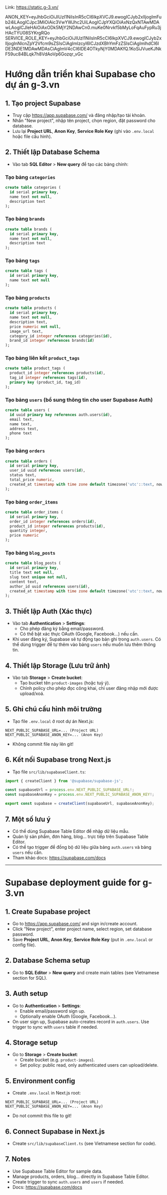 Link: https://static.g-3.vn/

ANON_KEY=eyJhbGciOiJIUzI1NiIsInR5cCI6IkpXVCJ9.ewogICJyb2xlIjogImFub24iLAogICJpc3MiOiAic3VwYWJhc2UiLAogICJpYXQiOiAxNzQxNTAwMDAwLAogICJleHAiOiAxODk5MjY2NDAwCn0.muKe0Nrvkf5bMyLoFqAuFypRu3jHAcTYU08SYKrgRQo
SERVICE_ROLE_KEY=eyJhbGciOiJIUzI1NiIsInR5cCI6IkpXVCJ9.ewogICJyb2xlIjogInNlcnZpY2Vfcm9sZSIsCiAgImlzcyI6ICJzdXBhYmFzZSIsCiAgImlhdCI6IDE3NDE1MDAwMDAsCiAgImV4cCI6IDE4OTkyNjY0MDAKfQ.1KoSiJVueKJNkF59uc84BLqk7h8VdAoVp6Gozqr_vGc

# Hướng dẫn triển khai Supabase cho dự án g-3.vn

## 1. Tạo project Supabase
- Truy cập https://app.supabase.com/ và đăng nhập/tạo tài khoản.
- Nhấn "New project", nhập tên project, chọn region, đặt password cho database.
- Lưu lại **Project URL**, **Anon Key**, **Service Role Key** (ghi vào `.env.local` hoặc file cấu hình).

## 2. Thiết lập Database Schema
- Vào tab **SQL Editor** > **New query** để tạo các bảng chính:

### Tạo bảng `categories`
```sql
create table categories (
  id serial primary key,
  name text not null,
  description text
);
```

### Tạo bảng `brands`
```sql
create table brands (
  id serial primary key,
  name text not null,
  description text
);
```

### Tạo bảng `tags`
```sql
create table tags (
  id serial primary key,
  name text not null
);
```

### Tạo bảng `products`
```sql
create table products (
  id serial primary key,
  name text not null,
  description text,
  price numeric not null,
  image_url text,
  category_id integer references categories(id),
  brand_id integer references brands(id)
);
```

### Tạo bảng liên kết `product_tags`
```sql
create table product_tags (
  product_id integer references products(id),
  tag_id integer references tags(id),
  primary key (product_id, tag_id)
);
```

### Tạo bảng `users` (bổ sung thông tin cho user Supabase Auth)
```sql
create table users (
  id uuid primary key references auth.users(id),
  email text,
  name text,
  address text,
  phone text
);
```

### Tạo bảng `orders`
```sql
create table orders (
  id serial primary key,
  user_id uuid references users(id),
  status text,
  total_price numeric,
  created_at timestamp with time zone default timezone('utc'::text, now())
);
```

### Tạo bảng `order_items`
```sql
create table order_items (
  id serial primary key,
  order_id integer references orders(id),
  product_id integer references products(id),
  quantity integer,
  price numeric
);
```

### Tạo bảng `blog_posts`
```sql
create table blog_posts (
  id serial primary key,
  title text not null,
  slug text unique not null,
  content text,
  author_id uuid references users(id),
  created_at timestamp with time zone default timezone('utc'::text, now())
);
```

## 3. Thiết lập Auth (Xác thực)
- Vào tab **Authentication** > **Settings**:
  - Cho phép đăng ký bằng email/password.
  - Có thể bật xác thực OAuth (Google, Facebook...) nếu cần.
- Khi user đăng ký, Supabase sẽ tự động tạo bản ghi trong `auth.users`. Có thể dùng trigger để tự thêm vào bảng `users` nếu muốn lưu thêm thông tin.

## 4. Thiết lập Storage (Lưu trữ ảnh)
- Vào tab **Storage** > **Create bucket**:
  - Tạo bucket tên `product-images` (hoặc tuỳ ý).
  - Chỉnh policy cho phép đọc công khai, chỉ user đăng nhập mới được upload/xoá.

## 5. Ghi chú cấu hình môi trường
- Tạo file `.env.local` ở root dự án Next.js:
```
NEXT_PUBLIC_SUPABASE_URL=... (Project URL)
NEXT_PUBLIC_SUPABASE_ANON_KEY=... (Anon Key)
```
- Không commit file này lên git!

## 6. Kết nối Supabase trong Next.js
- Tạo file `src/lib/supabaseClient.ts`:
```ts
import { createClient } from '@supabase/supabase-js';

const supabaseUrl = process.env.NEXT_PUBLIC_SUPABASE_URL!;
const supabaseAnonKey = process.env.NEXT_PUBLIC_SUPABASE_ANON_KEY!;

export const supabase = createClient(supabaseUrl, supabaseAnonKey);
```

## 7. Một số lưu ý
- Có thể dùng Supabase Table Editor để nhập dữ liệu mẫu.
- Quản lý sản phẩm, đơn hàng, blog... trực tiếp trên Supabase Table Editor.
- Có thể tạo trigger để đồng bộ dữ liệu giữa bảng `auth.users` và bảng `users` nếu cần.
- Tham khảo docs: https://supabase.com/docs

---

# Supabase deployment guide for g-3.vn

## 1. Create Supabase project
- Go to https://app.supabase.com/ and sign in/create account.
- Click "New project", enter project name, select region, set database password.
- Save **Project URL**, **Anon Key**, **Service Role Key** (put in `.env.local` or config file).

## 2. Database Schema setup
- Go to **SQL Editor** > **New query** and create main tables (see Vietnamese section for SQL).

## 3. Auth setup
- Go to **Authentication** > **Settings**:
  - Enable email/password sign up.
  - Optionally enable OAuth (Google, Facebook...).
- On user sign up, Supabase auto-creates record in `auth.users`. Use trigger to sync with `users` table if needed.

## 4. Storage setup
- Go to **Storage** > **Create bucket**:
  - Create bucket (e.g. `product-images`).
  - Set policy: public read, only authenticated users can upload/delete.

## 5. Environment config
- Create `.env.local` in Next.js root:
```
NEXT_PUBLIC_SUPABASE_URL=... (Project URL)
NEXT_PUBLIC_SUPABASE_ANON_KEY=... (Anon Key)
```
- Do not commit this file to git!

## 6. Connect Supabase in Next.js
- Create `src/lib/supabaseClient.ts` (see Vietnamese section for code).

## 7. Notes
- Use Supabase Table Editor for sample data.
- Manage products, orders, blog... directly in Supabase Table Editor.
- Create trigger to sync `auth.users` and `users` if needed.
- Docs: https://supabase.com/docs

